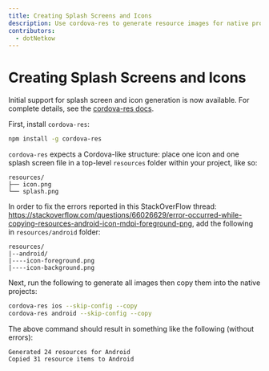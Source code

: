 ```yaml
---
title: Creating Splash Screens and Icons
description: Use cordova-res to generate resource images for native projects
contributors:
  - dotNetkow
---
```


# Creating Splash Screens and Icons

Initial support for splash screen and icon generation is now available. For complete details, see the [cordova-res docs](https://github.com/ionic-team/cordova-res).

First, install `cordova-res`:

```bash
npm install -g cordova-res
```

`cordova-res` expects a Cordova-like structure: place one icon and one splash screen file in a top-level `resources` folder within your project, like so:

```
resources/
├── icon.png
└── splash.png
```
In order to fix the errors reported in this StackOverFlow thread: https://stackoverflow.com/questions/66026629/error-occurred-while-copying-resources-android-icon-mdpi-foreground-png, add the following in `resources/android` folder:

```
resources/
|--android/
|----icon-foreground.png
|----icon-background.png
```

Next, run the following to generate all images then copy them into the native projects:

```bash
cordova-res ios --skip-config --copy
cordova-res android --skip-config --copy
```

The above command should result in something like the following (without errors):
```
Generated 24 resources for Android
Copied 31 resource items to Android
```
